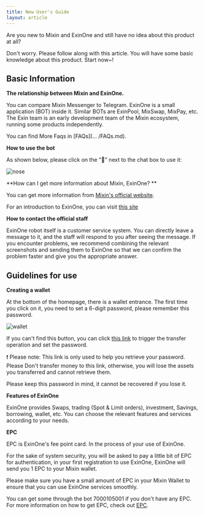 ```yaml
---
title: New User's Guide
layout: article
---
```


Are you new to Mixin and ExinOne and still have no idea about this product at all?

Don't worry. Please follow along with this article. You will have some basic knowledge about this product. Start now~!

## Basic Information

**The relationship between Mixin and ExinOne.**

You can compare Mixin Messenger to Telegram. ExinOne is a small application (BOT) inside it. Similar BOTs are ExinPool, MixSwap, MixPay, etc. The Exin team is an early development team of the Mixin ecosystem, running some products independently.

You can find More Faqs in [FAQs](... /FAQs.md).


**How to use the bot**

As shown below, please click on the "🐽" next to the chat box to use it:

![nose](/assets/images/noses.png)

**How can I get more information about Mixin, ExinOne? **

You can get more information from [Mixin's official website](https://mixin.one/).

For an introduction to ExinOne, you can visit [this site](https://exinone.support.com/)


**How to contact the official staff**

ExinOne robot itself is a customer service system. You can directly leave a message to it, and the staff will respond to you after seeing the message. If you encounter problems, we recommend combining the relevant screenshots and sending them to ExinOne so that we can confirm the problem faster and give you the appropriate answer.


## Guidelines for use

**Creating a wallet**

At the bottom of the homepage, there is a wallet entrance. The first time you click on it, you need to set a 6-digit password, please remember this password.


![wallet](/assets/images/wallet.png)


If you can't find this button, you can click [this link](mixin://transfer/61103d28-3ac2-44a2-ae34-bd956070dab1) to trigger the transfer operation and set the password.

❗️ Please note: This link is only used to help you retrieve your password. Please Don't transfer money to this link, otherwise, you will lose the assets you transferred and cannot retrieve them.

Please keep this password in mind, it cannot be recovered if you lose it.


**Features of ExinOne**

ExinOne provides Swaps, trading (Spot & Limit orders), investment, Savings, borrowing, wallet, etc. You can choose the relevant features and services according to your needs.



**EPC**

EPC is ExinOne's fee point card. In the process of your use of ExinOne.

For the sake of system security, you will be asked to pay a little bit of EPC for authentication, in your first registration to use ExinOne, ExinOne will send you 1 EPC to your Mixin wallet.

Please make sure you have a small amount of EPC in your Mixin Wallet to ensure that you can use ExinOne services smoothly.

You can get some through the bot 7000105001 if you don't have any EPC. For more information on how to get EPC, check out [EPC](../features/epc.md).










